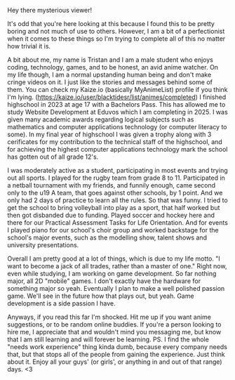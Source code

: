 Hey there mysterious viewer!

It's odd that you're here looking at this because I found this to be pretty boring and not much of use to others.
However, I am a bit of a perfectionist when it comes to these things so I'm trying to complete all of this no matter how trivial it is.

A bit about me, my name is Tristan and I am a male student who enjoys coding, technology, games, and to be honest, an avid anime watcher. On my life though,
I am a normal upstanding human being and don't make cringe videos on it. I just like the stories and messages behind some of them.
You can check my Kaize.io (basically MyAnimeList) profile if you think I'm lying. (https://kaize.io/user/blacktidesr/list/animes/completed)
I finished highschool in 2023 at age 17 with a Bachelors Pass. This has allowed me to study Website Development at Eduvos which I am completing in 2025.
I was given many academic awards regarding logical subjects such as mathematics and computer applications technology (or computer literacy to some).
In my final year of highschool I was given a trophy along with 3 cerificates for my contribution to the technical staff of the highschool,
and for achieving the highest computer applications technology mark the school has gotten out of all grade 12's.

I was moderately active as a student, participating in most events and trying out all sports. 
I played for the rugby team from grade 8 to 11. Participated in a netball tournament with my friends, and funnily enough, came second only to the u19 A team, that goes against other schools, by 1 point.
And we only had 2 days of practice to learn all the rules. So that was funny. I tried to get the school to bring volleyball into play as a sport, that half worked but then got disbanded due to funding.
Played soccer and hockey here and there for our Practical Assessment Tasks for Life Orientation. And for events I played piano for our school's choir group and worked backstage for the school's major events,
such as the modelling show, talent shows and university presentations.

Overall I am pretty good at a lot of things, which is due to my life motto. "I want to become a jack of all trades, rather than a master of one."
Right now, even while studying, I am working on game development. So far nothing major, all 2D "mobile" games. I don't exactly have the hardware for something major so yeah.
Eventually I plan to make a well polished passion game. We'll see in the future how that plays out, but yeah. Game development is a side passion I have.

Anyways, if you read this far I'm shocked. Hit me up if you want anime suggestions, or to be random online buddies. 
If you're a person looking to hire me, I appreciate that and wouldn't mind you messaging me, but know that I am still learning and will forever be learning.
PS. I find the whole "needs work experience" thing kinda dumb, because every company needs that, but that stops all of the people from gaining the experience. Just think about it.
Enjoy all your guys' (or girls', or anything in and out of that range) days. <3
